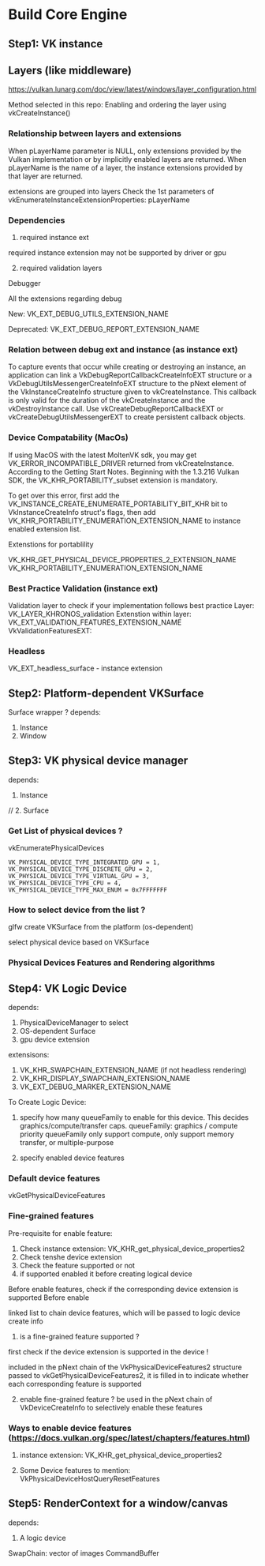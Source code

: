 # Build Core Engine

## Step1: VK instance

## Layers (like middleware)
https://vulkan.lunarg.com/doc/view/latest/windows/layer_configuration.html

Method selected in this repo: Enabling and ordering the layer using vkCreateInstance()


### Relationship between layers and extensions
When pLayerName parameter is NULL, only extensions provided by the Vulkan implementation or by implicitly enabled layers are returned. When pLayerName is the name of a layer, the instance extensions provided by that layer are returned.


extensions are grouped into layers
Check the 1st parameters of vkEnumerateInstanceExtensionProperties: pLayerName

### Dependencies

1. required instance ext

required instance extension  may not be supported by driver or gpu

2. required validation layers


Debugger

All the extensions regarding debug

New: VK_EXT_DEBUG_UTILS_EXTENSION_NAME

Deprecated: VK_EXT_DEBUG_REPORT_EXTENSION_NAME


### Relation between debug ext and instance (as instance ext)

To capture events that occur while creating or destroying an instance, an application can link a VkDebugReportCallbackCreateInfoEXT structure or a VkDebugUtilsMessengerCreateInfoEXT structure to the pNext element of the VkInstanceCreateInfo structure given to vkCreateInstance. This callback is only valid for the duration of the vkCreateInstance and the vkDestroyInstance call. Use vkCreateDebugReportCallbackEXT or vkCreateDebugUtilsMessengerEXT to create persistent callback objects.

### Device Compatability (MacOs)
If using MacOS with the latest MoltenVK sdk, you may get VK_ERROR_INCOMPATIBLE_DRIVER returned from vkCreateInstance. According to the Getting Start Notes. Beginning with the 1.3.216 Vulkan SDK, the VK_KHR_PORTABILITY_subset extension is mandatory.

To get over this error, first add the VK_INSTANCE_CREATE_ENUMERATE_PORTABILITY_BIT_KHR bit to VkInstanceCreateInfo struct's flags, then add VK_KHR_PORTABILITY_ENUMERATION_EXTENSION_NAME to instance enabled extension list.


Extenstions for portablility

VK_KHR_GET_PHYSICAL_DEVICE_PROPERTIES_2_EXTENSION_NAME
VK_KHR_PORTABILITY_ENUMERATION_EXTENSION_NAME


### Best Practice Validation (instance ext)
Validation layer to check if your implementation follows best practice
Layer: VK_LAYER_KHRONOS_validation
Extenstion within layer: VK_EXT_VALIDATION_FEATURES_EXTENSION_NAME
VkValidationFeaturesEXT: 

### Headless
VK_EXT_headless_surface - instance extension

## Step2: Platform-dependent VKSurface

Surface wrapper ? 
depends:
1. Instance 
2. Window


## Step3: VK physical device manager
depends: 
1. Instance


// 2. Surface

### Get List of physical devices ? 
vkEnumeratePhysicalDevices

    VK_PHYSICAL_DEVICE_TYPE_INTEGRATED_GPU = 1,
    VK_PHYSICAL_DEVICE_TYPE_DISCRETE_GPU = 2,
    VK_PHYSICAL_DEVICE_TYPE_VIRTUAL_GPU = 3,
    VK_PHYSICAL_DEVICE_TYPE_CPU = 4,
    VK_PHYSICAL_DEVICE_TYPE_MAX_ENUM = 0x7FFFFFFF

### How to select device from the list ? 
glfw create VKSurface from the platform (os-dependent)

select physical device based on VKSurface


### Physical Devices Features and Rendering algorithms


## Step4: VK Logic Device
depends:
1. PhysicalDeviceManager to select
2. OS-dependent Surface
3. gpu device extension

extensisons:
1. VK_KHR_SWAPCHAIN_EXTENSION_NAME (if not headless rendering)
2. VK_KHR_DISPLAY_SWAPCHAIN_EXTENSION_NAME
3. VK_EXT_DEBUG_MARKER_EXTENSION_NAME


To Create Logic Device: 
1. specify how many queueFamily to enable for this device. This decides graphics/compute/transfer caps.
queueFamily: graphics / compute priority
queueFamily only support compute, only support memory transfer, or multiple-purpose

2. specify enabled device features

### Default device features
vkGetPhysicalDeviceFeatures


### Fine-grained features 
Pre-requisite for enable feature:

1. Check instance extension: VK_KHR_get_physical_device_properties2
2. Check tenshe device extension
3. Check the feature supported or not
4. if supported enabled it before creating logical device

Before enable features, check if the corresponding device extension is supported
Before enable 

linked list to chain device features, which will be passed to logic device create info

1. is a fine-grained feature supported ? 

first check if the device extension is supported in the device !

included in the pNext chain of the VkPhysicalDeviceFeatures2 structure passed to vkGetPhysicalDeviceFeatures2, it is filled in to indicate whether each corresponding feature is supported

2. enable fine-grained feature ? 
be used in the pNext chain of VkDeviceCreateInfo to selectively enable these features

### Ways to enable device features (https://docs.vulkan.org/spec/latest/chapters/features.html)
1. instance extension: VK_KHR_get_physical_device_properties2 

2. Some Device features to mention:
VkPhysicalDeviceHostQueryResetFeatures



## Step5: RenderContext for a window/canvas

depends: 
1. A logic device

SwapChain: vector of images
CommandBuffer